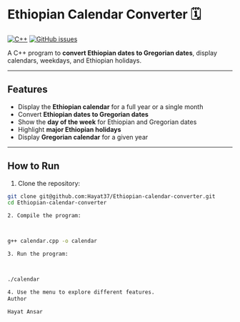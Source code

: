 # Ethiopian Calendar Converter 🗓️

[![C++](https://img.shields.io/badge/Language-C++-blue)](https://isocpp.org/) 
[![GitHub issues](https://img.shields.io/github/issues/Hayat37/Ethiopian-calendar-converter)](https://github.com/Hayat37/Ethiopian-calendar-converter/issues)

A C++ program to **convert Ethiopian dates to Gregorian dates**, display calendars, weekdays, and Ethiopian holidays.

---

## Features

- Display the **Ethiopian calendar** for a full year or a single month  
- Convert **Ethiopian dates to Gregorian dates**  
- Show the **day of the week** for Ethiopian and Gregorian dates  
- Highlight **major Ethiopian holidays**  
- Display **Gregorian calendar** for a given year

---

## How to Run

1. Clone the repository:

```bash
git clone git@github.com:Hayat37/Ethiopian-calendar-converter.git
cd Ethiopian-calendar-converter

2. Compile the program:



g++ calendar.cpp -o calendar

3. Run the program:



./calendar

4. Use the menu to explore different features.
Author

Hayat Ansar
